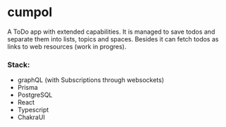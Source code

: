 # cumpol
 
 A ToDo app with extended capabilities. It is managed to save todos and separate them into lists, topics and spaces. Besides it can fetch todos as links to web resources (work in progres).
 
 ### Stack:
 - graphQL (with Subscriptions through websockets)
 - Prisma
 - PostgreSQL
 - React
 - Typescript
 - ChakraUI

